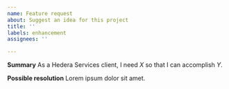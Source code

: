 ```yaml
---
name: Feature request
about: Suggest an idea for this project
title: ''
labels: enhancement
assignees: ''

---
```


**Summary**
As a Hedera Services client, I need _X_ so that I can accomplish _Y_.

**Possible resolution**
Lorem ipsum dolor sit amet.
